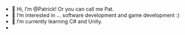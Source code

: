 - 👋 Hi, I’m @Patrick! Or you can call me Pat.
- 👀 I’m interested in ... software development and game development :)
- 🌱 I’m currently learning C# and Unity.
- 
<!---
PatrickJoeNg/PatrickJoeNg is a ✨ special ✨ repository because its `README.md` (this file) appears on your GitHub profile.
You can click the Preview link to take a look at your changes.
--->
